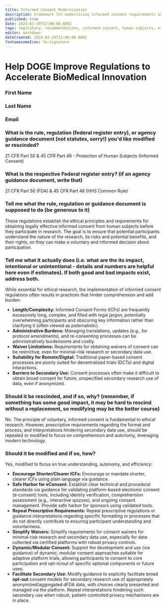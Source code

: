 ```yaml
---
title: Informed Consent Modernization
description: Framework for modernizing informed consent requirements under 21 CFR Parts 50/46 for dFDA platform
published: true
date: 2024-03-19T12:00:00.000Z
tags: regulatory, recommendations, informed-consent, human-subjects, ethics
editor: markdown
dateCreated: 2024-03-19T12:00:00.000Z
fontawesomeIcon: fa-signature
---
```


# Help DOGE Improve Regulations to Accelerate BioMedical Innovation

### First Name

### Last Name

### Email

### What is the rule, regulation (federal register entry), or agency guidance document (not statutes, sorry!) you'd like modified or rescinded?

21 CFR Part 50 & 45 CFR Part 46 - Protection of Human Subjects (Informed Consent)

### What is the respective Federal register entry? (if an agency guidance document, write that)

21 CFR Part 50 (FDA) & 45 CFR Part 46 (HHS Common Rule)

### Tell me what the rule, regulation or guidance document is supposed to do (be generous to it)

These regulations establish the ethical principles and requirements for obtaining legally effective informed consent from human subjects before they participate in research. The goal is to ensure that potential participants understand the nature of the research, its risks and potential benefits, and their rights, so they can make a voluntary and informed decision about participation.

### Tell me what it actually does (i.e. what are the its impact, intentional or unintentional - details and numbers are helpful here even if estimates). If both good and bad impacts exist, address both.

While essential for ethical research, the implementation of informed consent regulations often results in practices that hinder comprehension and add burden:
*   **Length/Complexity:** Informed Consent Forms (ICFs) are frequently excessively long, complex, and filled with legal jargon, potentially overwhelming participants and obscuring key information rather than clarifying it (often viewed as paternalistic).
*   **Administrative Burdens:** Managing translations, updates (e.g., for protocol amendments), and re-consenting processes can be administratively burdensome and costly.
*   **Waiver Limitations:** Requirements for obtaining waivers of consent can be restrictive, even for minimal-risk research or secondary data use.
*   **Suitability for Remote/Digital:** Traditional paper-based consent processes are poorly suited for decentralized trials (DCTs) and digital interactions.
*   **Barriers to Secondary Use:** Consent processes often make it difficult to obtain broad consent for future, unspecified secondary research use of data, even if anonymized.

### Should it be rescinded, and if so, why? (remember, if something has some good impact, it may be hard to rescind without a replacement, so modifying may be the better course)

No. The principle of voluntary, informed consent is fundamental to ethical research. However, prescriptive requirements regarding the format and process, and interpretations hindering secondary data use, should be repealed or modified to focus on comprehension and autonomy, leveraging modern technology.

### Should it be modified and if so, how?

Yes, modified to focus on true understanding, autonomy, and efficiency:
*   **Encourage Shorter/Clearer ICFs:** Encourage or mandate shorter, clearer ICFs using plain language via guidance.
*   **Safe Harbor for eConsent:** Establish clear technical and procedural standards via guidance for validating platform-based electronic consent (e-consent) tools, including identity verification, comprehension assessment (e.g., interactive quizzes), and ongoing consent management. Provide safe harbor for sponsors using validated tools.
*   **Repeal Prescriptive Requirements:** Repeal prescriptive regulations or guidance interpretations regarding specific formatting or processes that do not directly contribute to ensuring participant understanding and voluntariness.
*   **Simplify Waivers:** Simplify requirements for consent waivers for minimal-risk research and secondary data use, especially for data collected via certified platforms with robust privacy controls.
*   **Dynamic/Modular Consent:** Support the development and use (via guidance) of dynamic, modular consent approaches suitable for adaptive platform trials, allowing participants to consent to core participation and opt-in/out of specific optional components or future uses.
*   **Facilitate Secondary Use:** Modify guidance to explicitly facilitate broad **opt-out** consent models for secondary research use of appropriately anonymized/aggregated dFDA data, with choices clearly presented and managed via the platform. Repeal interpretations hindering such secondary use when robust, patient-controlled privacy mechanisms are in place. 